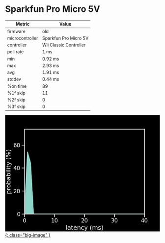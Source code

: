 # Sparkfun Pro Micro 5V

| Metric          | Value                  |
| --------------- | ---------------------- |
| firmware        | old                    |
| microcontroller | Sparkfun Pro Micro 5V  |
| controller      | Wii Classic Controller |
| poll rate       | 1 ms                   |
| min             | 0.92 ms                |
| max             | 2.93 ms                |
| avg             | 1.91 ms                |
| stddev          | 0.44 ms                |
| %on time        | 89                     |
| %1f skip        | 11                     |
| %2f skip        | 0                      |
| %3f skip        | 0                      |

[![Graph](/assets/images/results/ardwiino_classic_micro_5v.png){: class="big-image" }](/assets/images/results/ardwiino_classic_micro_5v.png)
